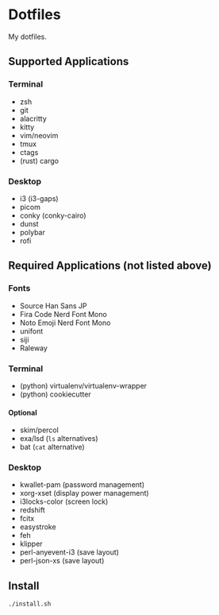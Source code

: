 # Dotfiles

My dotfiles.

## Supported Applications

### Terminal

- zsh
- git
- alacritty
- kitty
- vim/neovim
- tmux
- ctags
- (rust) cargo

### Desktop

- i3 (i3-gaps)
- picom
- conky (conky-cairo)
- dunst
- polybar
- rofi

## Required Applications (not listed above)

### Fonts

- Source Han Sans JP
- Fira Code Nerd Font Mono
- Noto Emoji Nerd Font Mono
- unifont
- siji
- Raleway

### Terminal

- (python) virtualenv/virtualenv-wrapper
- (python) cookiecutter

#### Optional

- skim/percol
- exa/lsd (`ls` alternatives)
- bat (`cat` alternative)

### Desktop

- kwallet-pam (password management)
- xorg-xset (display power management)
- i3locks-color (screen lock)
- redshift
- fcitx
- easystroke
- feh
- klipper
- perl-anyevent-i3 (save layout)
- perl-json-xs (save layout)

## Install

```sh
./install.sh
```

